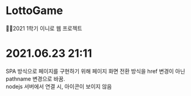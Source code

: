 # LottoGame
👩‍💻2021 1학기 이니로 웹 프로젝트

# 2021.06.23 21:11
SPA 방식으로 페이지를 구현하기 위해 페이지 화면 전환 방식을 href 변경이 아닌 pathname 변경으로 바꿈.\
nodejs 서버에서 연결 시, 아이콘이 보이지 않음
